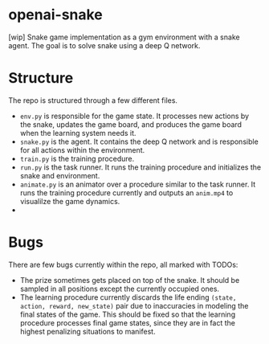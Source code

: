 # openai-snake

[wip] Snake game implementation as a gym environment with a snake agent. The goal is to solve snake using a deep Q network.

# Structure
The repo is structured through a few different files.
- `env.py` is responsible for the game state. It processes new actions by the snake, updates the game board, and produces the game board when the learning system needs it.
- `snake.py` is the agent. It contains the deep Q network and is responsible for all actions within the environment.
- `train.py` is the training procedure.
- `run.py` is the task runner. It runs the training procedure and initializes the snake and environment.
- `animate.py` is an animator over a procedure similar to the task runner. It runs the training procedure currently and outputs an `anim.mp4` to visualilze the game dynamics.
-
# Bugs
There are few bugs currently within the repo, all marked with TODOs:
- The prize sometimes gets placed on top of the snake. It should be sampled in all positions except the currently occupied ones.
- The learning procedure currently discards the life ending `(state, action, reward, new_state)` pair due to inaccuracies in modeling the final states of the game. This should be fixed so that the learning procedure processes final game states, since they are in fact the highest penalizing situations to manifest.

